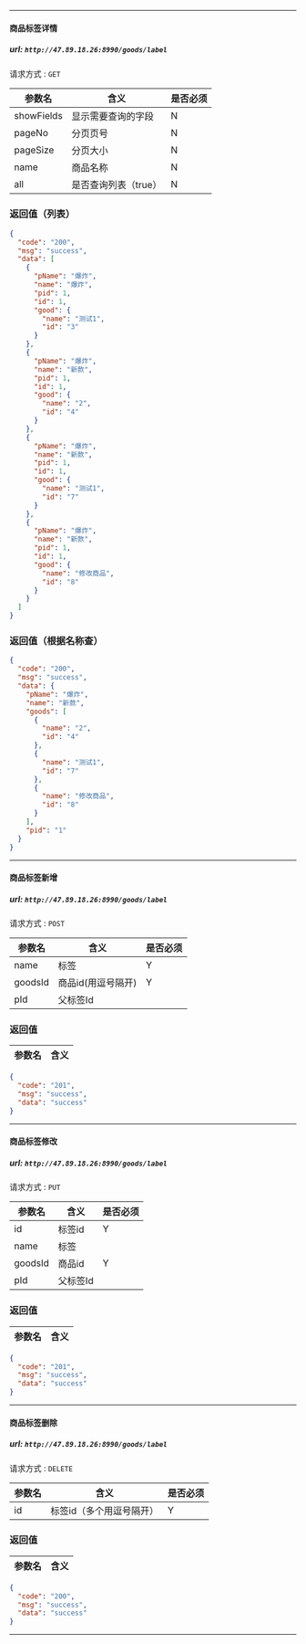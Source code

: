 
----------------------------------------
#### 商品标签详情

##### url: `http://47.89.18.26:8990/goods/label`
请求方式 : `GET`

参数名    | 含义    | 是否必须
-------|--------|-----
showFields|显示需要查询的字段|N
pageNo|  分页页号 |N
pageSize| 分页大小 |N
name|商品名称| N
all|是否查询列表（true）| N

###  返回值（列表）
```json
{
  "code": "200",
  "msg": "success",
  "data": [
    {
      "pName": "爆炸",
      "name": "爆炸",
      "pid": 1,
      "id": 1,
      "good": {
        "name": "测试1",
        "id": "3"
      }
    },
    {
      "pName": "爆炸",
      "name": "新款",
      "pid": 1,
      "id": 1,
      "good": {
        "name": "2",
        "id": "4"
      }
    },
    {
      "pName": "爆炸",
      "name": "新款",
      "pid": 1,
      "id": 1,
      "good": {
        "name": "测试1",
        "id": "7"
      }
    },
    {
      "pName": "爆炸",
      "name": "新款",
      "pid": 1,
      "id": 1,
      "good": {
        "name": "修改商品",
        "id": "8"
      }
    }
  ]
}
```

###  返回值（根据名称查）
```json
{
  "code": "200",
  "msg": "success",
  "data": {
    "pName": "爆炸",
    "name": "新款",
    "goods": [
      {
        "name": "2",
        "id": "4"
      },
      {
        "name": "测试1",
        "id": "7"
      },
      {
        "name": "修改商品",
        "id": "8"
      }
    ],
    "pid": "1"
  }
}

```

----------------------------------------
#### 商品标签新增

##### url: `http://47.89.18.26:8990/goods/label`
请求方式 : `POST`

参数名    | 含义    | 是否必须
-------|--------|-----
name| 标签| Y
goodsId| 商品id(用逗号隔开)| Y
pId| 父标签Id| 


###  返回值

参数名  | 含义
-------------|-------------

```json
{
  "code": "201",
  "msg": "success",
  "data": "success"
}
```



----------------------------------------
#### 商品标签修改

##### url: `http://47.89.18.26:8990/goods/label`
请求方式 : `PUT`

参数名    | 含义    | 是否必须
-------|--------|-----
id| 标签id| Y
name| 标签| 
goodsId| 商品id| Y
pId| 父标签Id| 


###  返回值

参数名  | 含义
-------------|-------------

```json
{
  "code": "201",
  "msg": "success",
  "data": "success"
}
```



----------------------------------------
#### 商品标签删除

##### url: `http://47.89.18.26:8990/goods/label`
请求方式 : `DELETE`

参数名    | 含义    | 是否必须
-------|--------|-----
id| 标签id（多个用逗号隔开）| Y

###  返回值

参数名  | 含义
-------------|-------------

```json
{
  "code": "200",
  "msg": "success",
  "data": "success"
}
```
---------